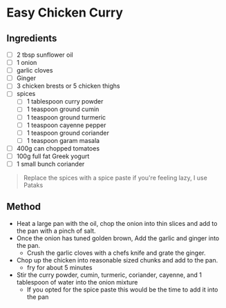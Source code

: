 # Easy Chicken Curry
  
## Ingredients
  
- [ ] 2 tbsp sunflower oil
- [ ] 1 onion
- [ ] garlic cloves
- [ ] Ginger
- [ ] 3 chicken brests or 5 chicken thighs
- [ ] spices
	- [ ] 1 tablespoon curry powder
	- [ ] 1 teaspoon ground cumin
	- [ ] 1 teaspoon ground turmeric
	- [ ] 1 teaspoon cayenne pepper
	- [ ] 1 teaspoon ground coriander
	- [ ] 1 teaspoon garam masala
- [ ] 400g can chopped tomatoes
- [ ] 100g full fat Greek yogurt
- [ ] 1 small bunch coriander

> Replace the spices with a spice paste if you're feeling lazy, I use Pataks

## Method

- Heat a large pan with the oil, chop the onion into thin slices and add to the pan with a pinch of salt.
- Once the onion has tuned golden brown, Add the garlic and ginger into the pan.
	- Crush the garlic cloves with a chefs knife and grate the ginger.
- Chop up the chicken into reasonable sized chunks and add to the pan. 
	- fry for about 5 minutes
- Stir the curry powder, cumin, turmeric, coriander, cayenne, and 1 tablespoon of water into the onion mixture
	- If you opted for the spice paste this would be the time to add it into the pan
